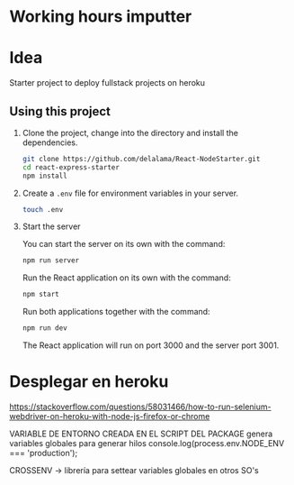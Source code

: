 # Working hours imputter


# Idea
Starter project to deploy fullstack projects on heroku

## Using this project

1. Clone the project, change into the directory and install the dependencies.

   ```bash
   git clone https://github.com/delalama/React-NodeStarter.git
   cd react-express-starter
   npm install
   ```

2. Create a `.env` file for environment variables in your server.

   ```bash
   touch .env
   ```

3. Start the server

   You can start the server on its own with the command:

   ```bash
   npm run server
   ```

   Run the React application on its own with the command:

   ```bash
   npm start
   ```

   Run both applications together with the command:

   ```bash
   npm run dev
   ```

   The React application will run on port 3000 and the server port 3001.


# Desplegar en heroku
https://stackoverflow.com/questions/58031466/how-to-run-selenium-webdriver-on-heroku-with-node-js-firefox-or-chrome


VARIABLE DE ENTORNO CREADA EN EL SCRIPT DEL PACKAGE genera variables globales para generar hilos
  console.log(process.env.NODE_ENV === 'production');

  CROSSENV -> librería para settear variables globales en otros SO's